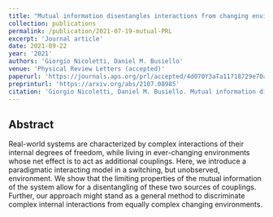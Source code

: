 ```yaml
---
title: "Mutual information disentangles interactions from changing environments"
collection: publications
permalink: /publication/2021-07-19-mutual-PRL
excerpt: 'Journal article'
date: 2021-09-22
year: '2021'
authors: 'Giorgio Nicoletti, Daniel M. Busiello'
venue: 'Physical Review Letters (accepted)'
paperurl: 'https://journals.aps.org/prl/accepted/4d070Y3aTa11718729e70a95c14755e7e28a10824'
preprinturl: 'https://arxiv.org/abs/2107.08985'
citation: 'Giorgio Nicoletti, Daniel M. Busiello. Mutual information disentangles interactions from changing environments. arXiv:2107.08985 (2021).'
---
```


## Abstract
Real-world systems are characterized by complex interactions of their internal degrees of freedom, while living in ever-changing environments whose net effect is to act as additional couplings. Here, we introduce a paradigmatic interacting model in a switching, but unobserved, environment. We show that the limiting properties of the mutual information of the system allow for a disentangling of these two sources of couplings. Further, our approach might stand as a general method to discriminate complex internal interactions from equally complex changing environments.
